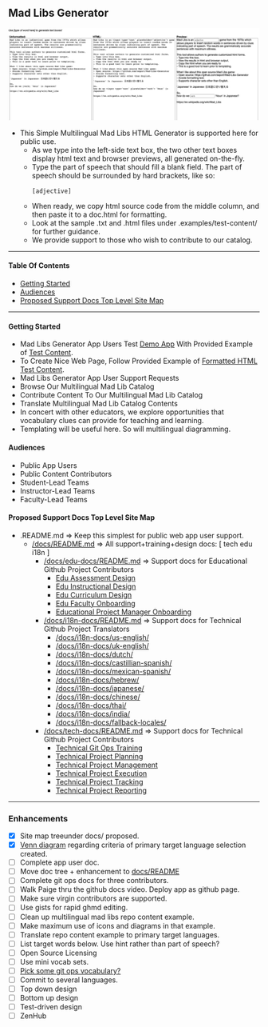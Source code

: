 ## Mad Libs Generator

![example](app-demo-screenshot.png)

- This Simple Multilingual Mad Libs HTML Generator is supported here for public use.
  - As we type into the left-side text box, the two other text boxes display html text and browser previews, all generated on-the-fly.
  - Type the part of speech that should fill a blank field.  The part of speech should be surrounded by hard brackets, like so:
    ```
    [adjective]
    ```
  - When ready, we copy html source code from the middle column, and then paste it to a doc.html for formatting.
  - Look at the sample .txt and .html files under .examples/test-content/ for further guidance.
  - We provide support to those who wish to contribute to our catalog.
  
---

#### Table Of Contents
- [Getting Started](#getting-started)
- [Audiences](#audiences)
- [Proposed Support Docs Top Level Site Map](#proposed-support-docs-top-level-site-map)

---

#### Getting Started
- Mad Libs Generator App Users Test [Demo App](code.index.html.io) With Provided Example of [Test Content](examples/test-content/test-content.txt).
- To Create Nice Web Page, Follow Provided Example of [Formatted HTML Test Content](examples/test-content/test-content.html).
- Mad Libs Generator App User Support Requests
- Browse Our Multilingual Mad Lib Catalog
- Contribute Content To Our Multilingual Mad Lib Catalog
- Translate Multilingual Mad Lib Catalog Contents
- In concert with other educators, we explore opportunities that vocabulary clues can provide for teaching and learning.
- Templating will be useful here.  So will multilingual diagramming.

#### Audiences
- Public App Users
- Public Content Contributors
- Student-Lead Teams
- Instructor-Lead Teams
- Faculty-Lead Teams

#### Proposed Support Docs Top Level Site Map
- .README.md => Keep this simplest for public web app user support.
  - [/docs/README.md](docs/) => All support+training+design docs: [ tech edu i18n ]
    - [/docs/edu-docs/README.md](docs/edu-docs/) => Support docs for Educational Github Project Contributors
      - [Edu Assessment Design](docs/edu-docs/assessment-design/)
      - [Edu Instructional Design](docs/edu-docs/instructional-design/)
      - [Edu Curriculum Design](docs/edu-docs/curriculum-design/)
      - [Edu Faculty Onboarding](docs/edu-docs/faculty-onboarding/)
      - [Educational Project Manager Onboarding](docs/edu-docs/educational-project-manager-onboarding/)
    - [/docs/i18n-docs/README.md](docs/i18n-docs/) => Support docs for Technical Github Project Translators
      - [/docs/i18n-docs/us-english/](docs/i18n-docs/us-english/)
      - [/docs/i18n-docs/uk-english/](docs/i18n-docs/uk-english/)
      - [/docs/i18n-docs/dutch/](docs/i18n-docs/dutch/)
      - [/docs/i18n-docs/castillian-spanish/](docs/i18n-docs/castillian-spanish/)
      - [/docs/i18n-docs/mexican-spanish/](docs/i18n-docs/mexican-spanish/)
      - [/docs/i18n-docs/hebrew/](docs/i18n-docs/hebrew/)
      - [/docs/i18n-docs/japanese/](docs/i18n-docs/japanese/)
      - [/docs/i18n-docs/chinese/](docs/i18n-docs/japanese/)
      - [/docs/i18n-docs/thai/](docs/i18n-docs/thai/)
      - [/docs/i18n-docs/india/](docs/i18n-docs/india/)
      - [/docs/i18n-docs/fallback-locales/](docs/i18n-docs/fallback-locales/)
    - [/docs/tech-docs/README.md](docs/tech-docs/) => Support docs for Technical Github Project Contributors
      - [Technical Git Ops Training](docs/tech-docs/git-ops-training/)
      - [Technical Project Planning](docs/tech-docs/project-management/)
      - [Technical Project Management](docs/tech-docs/project-planning/)
      - [Technical Project Execution](docs/tech-docs/]/project-execution/)
      - [Technical Project Tracking](docs/tech-docs/]/project-tracking/)
      - [Technical Project Reporting](docs/tech-docs/project-reporting/)

---

### Enhancements
- [x] Site map treeunder docs/ proposed.
- [x] [Venn diagram](https://drive.google.com/file/d/1mmJeqvg1rx78H5ckg01997OjNhADhAG9/view?usp=sharing) regarding criteria of primary target language selection created.
- [ ] Complete app user doc.
- [ ] Move doc tree + enhancement to [docs/README](docs/README.md)
- [ ] Complete git ops docs for three contributors.
- [ ] Walk Paige thru the github docs video.  Deploy app as github page.
- [ ] Make sure virgin contributors are supported.
- [ ] Use gists for rapid ghmd editing.
- [ ] Clean up multilingual mad libs repo content example.
- [ ] Make maximum use of icons and diagrams in that example.
- [ ] Translate repo content example to primary target languages.
- [ ] List target words below.  Use hint rather than part of speech?
- [ ] Open Source Licensing
- [ ] Use mini vocab sets.
- [ ] [Pick some git ops vocabulary?](https://docs.github.com/en/get-started/quickstart/github-glossary)
- [ ] Commit to several languages.
- [ ] Top down design
- [ ] Bottom up design
- [ ] Test-driven design
- [ ] ZenHub